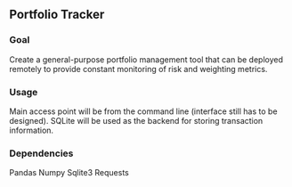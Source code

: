 ## Portfolio Tracker

### Goal
Create a general-purpose portfolio management tool that can be deployed remotely to provide constant monitoring of risk and weighting metrics.

### Usage
Main access point will be from the command line (interface still has to be designed).
SQLite will be used as the backend for storing transaction information.

### Dependencies
Pandas
Numpy
Sqlite3
Requests
